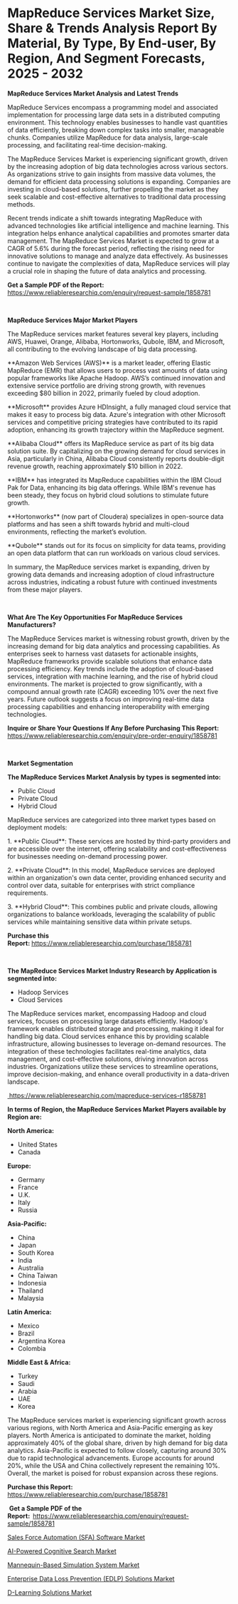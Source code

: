 <p><h1>MapReduce Services Market Size, Share & Trends Analysis Report By Material, By Type, By End-user, By Region, And Segment Forecasts, 2025 - 2032</h1></p><p><strong>MapReduce Services Market Analysis and Latest Trends</strong></p>
<p><p>MapReduce Services encompass a programming model and associated implementation for processing large data sets in a distributed computing environment. This technology enables businesses to handle vast quantities of data efficiently, breaking down complex tasks into smaller, manageable chunks. Companies utilize MapReduce for data analysis, large-scale processing, and facilitating real-time decision-making.</p><p>The MapReduce Services Market is experiencing significant growth, driven by the increasing adoption of big data technologies across various sectors. As organizations strive to gain insights from massive data volumes, the demand for efficient data processing solutions is expanding. Companies are investing in cloud-based solutions, further propelling the market as they seek scalable and cost-effective alternatives to traditional data processing methods. </p><p>Recent trends indicate a shift towards integrating MapReduce with advanced technologies like artificial intelligence and machine learning. This integration helps enhance analytical capabilities and promotes smarter data management. The MapReduce Services Market is expected to grow at a CAGR of 5.6% during the forecast period, reflecting the rising need for innovative solutions to manage and analyze data effectively. As businesses continue to navigate the complexities of data, MapReduce services will play a crucial role in shaping the future of data analytics and processing.</p></p>
<p><strong>Get a Sample PDF of the Report:&nbsp;</strong> <a href="https://www.reliableresearchiq.com/enquiry/request-sample/1858781?utm_campaign=1087&utm_medium=2&utm_source=Github&utm_content=ia&utm_term=11032025&utm_id=mapreduce-services">https://www.reliableresearchiq.com/enquiry/request-sample/1858781</a></p>
<p>&nbsp;</p>
<p><strong>MapReduce Services Major Market Players</strong></p>
<p><p>The MapReduce services market features several key players, including AWS, Huawei, Orange, Alibaba, Hortonworks, Qubole, IBM, and Microsoft, all contributing to the evolving landscape of big data processing.</p><p>**Amazon Web Services (AWS)** is a market leader, offering Elastic MapReduce (EMR) that allows users to process vast amounts of data using popular frameworks like Apache Hadoop. AWS’s continued innovation and extensive service portfolio are driving strong growth, with revenues exceeding $80 billion in 2022, primarily fueled by cloud adoption.</p><p>**Microsoft** provides Azure HDInsight, a fully managed cloud service that makes it easy to process big data. Azure's integration with other Microsoft services and competitive pricing strategies have contributed to its rapid adoption, enhancing its growth trajectory within the MapReduce segment.</p><p>**Alibaba Cloud** offers its MapReduce service as part of its big data solution suite. By capitalizing on the growing demand for cloud services in Asia, particularly in China, Alibaba Cloud consistently reports double-digit revenue growth, reaching approximately $10 billion in 2022.</p><p>**IBM** has integrated its MapReduce capabilities within the IBM Cloud Pak for Data, enhancing its big data offerings. While IBM's revenue has been steady, they focus on hybrid cloud solutions to stimulate future growth.</p><p>**Hortonworks** (now part of Cloudera) specializes in open-source data platforms and has seen a shift towards hybrid and multi-cloud environments, reflecting the market’s evolution. </p><p>**Qubole** stands out for its focus on simplicity for data teams, providing an open data platform that can run workloads on various cloud services.</p><p>In summary, the MapReduce services market is expanding, driven by growing data demands and increasing adoption of cloud infrastructure across industries, indicating a robust future with continued investments from these major players.</p></p>
<p>&nbsp;</p>
<p><strong>What Are The Key Opportunities For MapReduce Services Manufacturers?</strong></p>
<p><p>The MapReduce Services market is witnessing robust growth, driven by the increasing demand for big data analytics and processing capabilities. As enterprises seek to harness vast datasets for actionable insights, MapReduce frameworks provide scalable solutions that enhance data processing efficiency. Key trends include the adoption of cloud-based services, integration with machine learning, and the rise of hybrid cloud environments. The market is projected to grow significantly, with a compound annual growth rate (CAGR) exceeding 10% over the next five years. Future outlook suggests a focus on improving real-time data processing capabilities and enhancing interoperability with emerging technologies.</p></p>
<p><strong>Inquire or Share Your Questions If Any Before Purchasing This Report:</strong> <a href="https://www.reliableresearchiq.com/enquiry/pre-order-enquiry/1858781?utm_campaign=1087&utm_medium=2&utm_source=Github&utm_content=ia&utm_term=11032025&utm_id=mapreduce-services">https://www.reliableresearchiq.com/enquiry/pre-order-enquiry/1858781</a></p>
<p>&nbsp;</p>
<p><strong>Market Segmentation</strong></p>
<p><strong>The MapReduce Services Market Analysis by types is segmented into:</strong></p>
<p><ul><li>Public Cloud</li><li>Private Cloud</li><li>Hybrid Cloud</li></ul></p>
<p><p>MapReduce services are categorized into three market types based on deployment models: </p><p>1. **Public Cloud**: These services are hosted by third-party providers and are accessible over the internet, offering scalability and cost-effectiveness for businesses needing on-demand processing power. </p><p>2. **Private Cloud**: In this model, MapReduce services are deployed within an organization's own data center, providing enhanced security and control over data, suitable for enterprises with strict compliance requirements. </p><p>3. **Hybrid Cloud**: This combines public and private clouds, allowing organizations to balance workloads, leveraging the scalability of public services while maintaining sensitive data within private setups.</p></p>
<p><strong>Purchase this Report:&nbsp;</strong><a href="https://www.reliableresearchiq.com/purchase/1858781?utm_campaign=1087&utm_medium=2&utm_source=Github&utm_content=ia&utm_term=11032025&utm_id=mapreduce-services">https://www.reliableresearchiq.com/purchase/1858781</a></p>
<p>&nbsp;</p>
<p><strong>The MapReduce Services Market Industry Research by Application is segmented into:</strong></p>
<p><ul><li>Hadoop Services</li><li>Cloud Services</li></ul></p>
<p><p>The MapReduce services market, encompassing Hadoop and cloud services, focuses on processing large datasets efficiently. Hadoop's framework enables distributed storage and processing, making it ideal for handling big data. Cloud services enhance this by providing scalable infrastructure, allowing businesses to leverage on-demand resources. The integration of these technologies facilitates real-time analytics, data management, and cost-effective solutions, driving innovation across industries. Organizations utilize these services to streamline operations, improve decision-making, and enhance overall productivity in a data-driven landscape.</p></p>
<p><a href="https://www.reliableresearchiq.com/mapreduce-services-r1858781?utm_campaign=1087&utm_medium=2&utm_source=Github&utm_content=ia&utm_term=11032025&utm_id=mapreduce-services">&nbsp;https://www.reliableresearchiq.com/mapreduce-services-r1858781</a></p>
<p><strong>In terms of Region, the MapReduce Services Market Players available by Region are:</strong></p>
<p>
    <p> <strong> North America: </strong>
        <ul>
            <li>United States</li>
            <li>Canada</li>
        </ul>
        </p> 
    <p> <strong> Europe: </strong>
        <ul>
            <li>Germany</li>
            <li>France</li>
            <li>U.K.</li>
            <li>Italy</li>
            <li>Russia</li>
        </ul>
        </p> 
    <p> <strong> Asia-Pacific: </strong>
        <ul>
            <li>China</li>
            <li>Japan</li>
            <li>South Korea</li>
            <li>India</li>
            <li>Australia</li>
            <li>China Taiwan</li>
            <li>Indonesia</li>
            <li>Thailand</li>
            <li>Malaysia</li>
        </ul>
        </p> 
    <p> <strong> Latin America: </strong>
        <ul>
            <li>Mexico</li>
            <li>Brazil</li>
            <li>Argentina Korea</li>
            <li>Colombia</li>
        </ul>
        </p> 
    <p> <strong> Middle East & Africa: </strong>
        <ul>
            <li>Turkey</li>
            <li>Saudi</li>
            <li>Arabia</li>
            <li>UAE</li>
            <li>Korea</li>
        </ul>
    </p>
    </p>
<p><p>The MapReduce services market is experiencing significant growth across various regions, with North America and Asia-Pacific emerging as key players. North America is anticipated to dominate the market, holding approximately 40% of the global share, driven by high demand for big data analytics. Asia-Pacific is expected to follow closely, capturing around 30% due to rapid technological advancements. Europe accounts for around 20%, while the USA and China collectively represent the remaining 10%. Overall, the market is poised for robust expansion across these regions.</p></p>
<p><strong>Purchase this Report: </strong><a href="https://www.reliableresearchiq.com/purchase/1858781?utm_campaign=1087&utm_medium=2&utm_source=Github&utm_content=ia&utm_term=11032025&utm_id=mapreduce-services">https://www.reliableresearchiq.com/purchase/1858781</a></p>
<p>&nbsp;<strong>Get a Sample PDF of the Report:&nbsp;&nbsp;</strong><a href="https://www.reliableresearchiq.com/enquiry/request-sample/1858781?utm_campaign=1087&utm_medium=2&utm_source=Github&utm_content=ia&utm_term=11032025&utm_id=mapreduce-services">https://www.reliableresearchiq.com/enquiry/request-sample/1858781</a></p>
<p><strong></strong></p>
<p><p><a href="https://github.com/mokeleveisel/Market-Research-Report-List-1/blob/main/sales-force-automation-sfa-software-market.md?utm_campaign=1087&utm_medium=2&utm_source=Github&utm_content=ia&utm_term=11032025&utm_id=mapreduce-services">Sales Force Automation (SFA) Software Market</a></p><p><a href="https://github.com/baheraennika/Market-Research-Report-List-1/blob/main/ai-powered-cognitive-search-market.md?utm_campaign=1087&utm_medium=2&utm_source=Github&utm_content=ia&utm_term=11032025&utm_id=mapreduce-services">AI-Powered Cognitive Search Market</a></p><p><a href="https://github.com/elroddrewspm/Market-Research-Report-List-1/blob/main/mannequin-based-simulation-system-market.md?utm_campaign=1087&utm_medium=2&utm_source=Github&utm_content=ia&utm_term=11032025&utm_id=mapreduce-services">Mannequin-Based Simulation System Market</a></p><p><a href="https://github.com/abidomamen/Market-Research-Report-List-1/blob/main/enterprise-data-loss-prevention-edlp-solutions-market.md?utm_campaign=1087&utm_medium=2&utm_source=Github&utm_content=ia&utm_term=11032025&utm_id=mapreduce-services">Enterprise Data Loss Prevention (EDLP) Solutions Market</a></p><p><a href="https://github.com/adelanwkadua/Market-Research-Report-List-1/blob/main/d-learning-solutions-market.md?utm_campaign=1087&utm_medium=2&utm_source=Github&utm_content=ia&utm_term=11032025&utm_id=mapreduce-services">D-Learning Solutions Market</a></p></p>